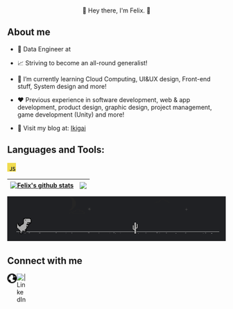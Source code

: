 <br />

<p align="center">
     👋 Hey there, I'm Felix. 👋
</p>


## About me

- 💼 Data Engineer at []()

- 📈 Striving to become an all-round generalist!

- 🌱 I’m currently learning Cloud Computing, UI&UX design, Front-end stuff, System design and more!

- ❤️ Previous experience in software development, web & app development, product design, graphic design, project management, game development (Unity) and more!

- 📝 Visit my blog at: [Ikigai](https://felix-ku.github.io/)


## Languages and Tools:

<code><img height="20" src="https://raw.githubusercontent.com/github/explore/80688e429a7d4ef2fca1e82350fe8e3517d3494d/topics/javascript/javascript.png"></code>

| <a href="https://github.com/anuraghazra/github-readme-stats"><img align="center" src="https://github-readme-stats.vercel.app/api?username=Felix-Ku&show_icons=true&include_all_commits=true&theme=buefy&hide_border=true" alt="Felix's github stats" /></a> | <a href="https://github.com/anuraghazra/github-readme-stats"><img align="center" src="https://github-readme-stats.vercel.app/api/top-langs/?username=Felix-Ku&layout=compact&theme=buefy&hide_border=true" /></a> |
| ------------- | ------------- |

[![name](Dino.gif)](https://felix-ku.github.io/)



## Connect with me

[<img align="left" alt="" width="22px" src="https://raw.githubusercontent.com/iconic/open-iconic/master/svg/globe.svg" />][website]
[<img align="left" alt=" | LinkedIn" width="22px" src="https://cdn.jsdelivr.net/npm/simple-icons@v3/icons/linkedin.svg" />][linkedin]

[website]: https://felix-ku.github.io/
[linkedin]: https://www.linkedin.com/in/felixku/
